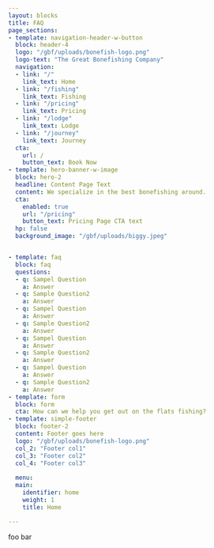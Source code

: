 ```yaml
---
layout: blocks
title: FAQ
page_sections:
- template: navigation-header-w-button
  block: header-4
  logo: "/gbf/uploads/bonefish-logo.png"
  logo-text: "The Great Bonefishing Company"
  navigation:
  - link: "/"
    link_text: Home
  - link: "/fishing"
    link_text: Fishing
  - link: "/pricing"
    link_text: Pricing
  - link: "/lodge"
    link_text: Lodge
  - link: "/journey"
    link_text: Journey
  cta:
    url: /
    button_text: Book Now
- template: hero-banner-w-image
  block: hero-2
  headline: Content Page Text
  content: We specialize in the best bonefishing around.
  cta:
    enabled: true
    url: "/pricing"
    button_text: Pricing Page CTA text
  hp: false
  background_image: "/gbf/uploads/biggy.jpeg"


- template: faq
  block: faq
  questions:
  - q: Sampel Question
    a: Answer
  - q: Sample Question2
    a: Answer
  - q: Sampel Question
    a: Answer
  - q: Sample Question2
    a: Answer
  - q: Sampel Question
    a: Answer
  - q: Sample Question2
    a: Answer
  - q: Sampel Question
    a: Answer
  - q: Sample Question2
    a: Answer
- template: form
  block: form
  cta: How can we help you get out on the flats fishing?
- template: simple-footer
  block: footer-2
  content: Footer goes here 
  logo: "/gbf/uploads/bonefish-logo.png"
  col_2: "Footer col1"
  col_3: "Footer col2"
  col_4: "Footer col3"
  
  menu:
  main:
    identifier: home
    weight: 1
    title: Home

---
```

foo bar